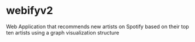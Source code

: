 # webifyv2
Web Application that recommends new artists on Spotify based on their top ten artists using a graph visualization structure
